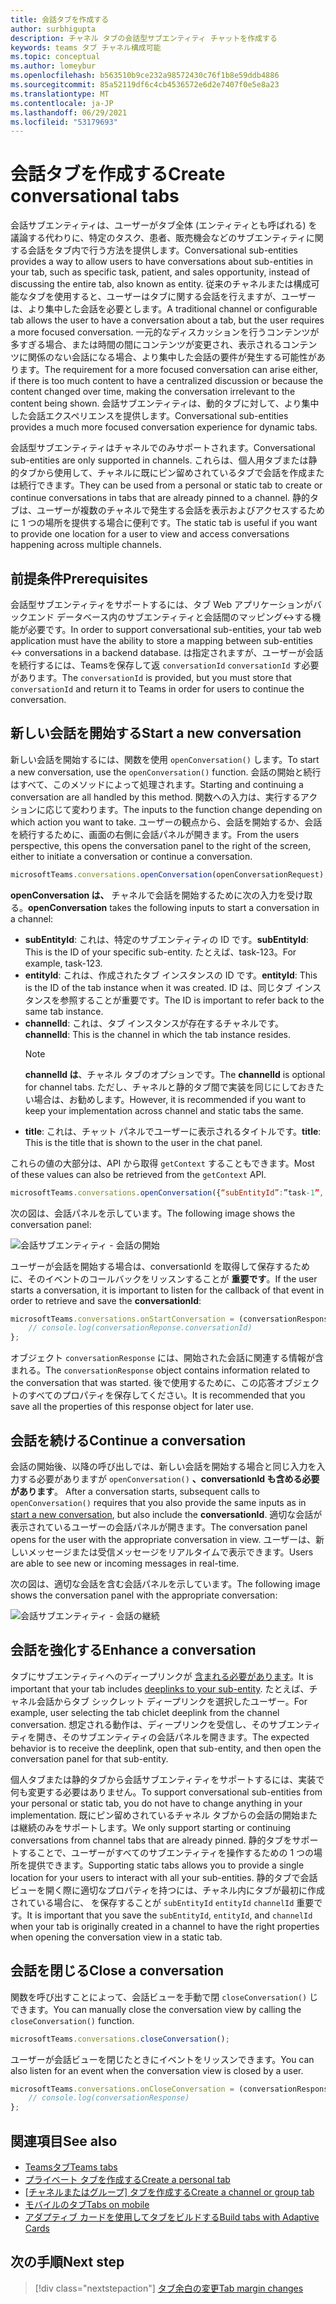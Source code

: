 ```yaml
---
title: 会話タブを作成する
author: surbhigupta
description: チャネル タブの会話型サブエンティティ チャットを作成する
keywords: teams タブ チャネル構成可能
ms.topic: conceptual
ms.author: lomeybur
ms.openlocfilehash: b563510b9ce232a98572430c76f1b8e59ddb4886
ms.sourcegitcommit: 85a52119df6c4cb4536572e6d2e7407f0e5e8a23
ms.translationtype: MT
ms.contentlocale: ja-JP
ms.lasthandoff: 06/29/2021
ms.locfileid: "53179693"
---
```

# <a name="create-conversational-tabs"></a><span data-ttu-id="6cb3a-104">会話タブを作成する</span><span class="sxs-lookup"><span data-stu-id="6cb3a-104">Create conversational tabs</span></span>

<span data-ttu-id="6cb3a-105">会話サブエンティティは、ユーザーがタブ全体 (エンティティとも呼ばれる) を議論する代わりに、特定のタスク、患者、販売機会などのサブエンティティに関する会話をタブ内で行う方法を提供します。</span><span class="sxs-lookup"><span data-stu-id="6cb3a-105">Conversational sub-entities provides a way to allow users to have conversations about sub-entities in your tab, such as specific task, patient, and sales opportunity, instead of discussing the entire tab, also known as entity.</span></span> <span data-ttu-id="6cb3a-106">従来のチャネルまたは構成可能なタブを使用すると、ユーザーはタブに関する会話を行えますが、ユーザーは、より集中した会話を必要とします。</span><span class="sxs-lookup"><span data-stu-id="6cb3a-106">A traditional channel or configurable tab allows the user to have a conversation about a tab, but the user requires a more focused conversation.</span></span> <span data-ttu-id="6cb3a-107">一元的なディスカッションを行うコンテンツが多すぎる場合、または時間の間にコンテンツが変更され、表示されるコンテンツに関係のない会話になる場合、より集中した会話の要件が発生する可能性があります。</span><span class="sxs-lookup"><span data-stu-id="6cb3a-107">The requirement for a more focused conversation can arise either, if there is too much content to have a centralized discussion or because the content changed over time, making the conversation irrelevant to the content being shown.</span></span> <span data-ttu-id="6cb3a-108">会話サブエンティティは、動的タブに対して、より集中した会話エクスペリエンスを提供します。</span><span class="sxs-lookup"><span data-stu-id="6cb3a-108">Conversational sub-entities provides a much more focused conversation experience for dynamic tabs.</span></span>

<span data-ttu-id="6cb3a-109">会話型サブエンティティはチャネルでのみサポートされます。</span><span class="sxs-lookup"><span data-stu-id="6cb3a-109">Conversational sub-entities are only supported in channels.</span></span> <span data-ttu-id="6cb3a-110">これらは、個人用タブまたは静的タブから使用して、チャネルに既にピン留めされているタブで会話を作成または続行できます。</span><span class="sxs-lookup"><span data-stu-id="6cb3a-110">They can be used from a personal or static tab to create or continue conversations in tabs that are already pinned to a channel.</span></span> <span data-ttu-id="6cb3a-111">静的タブは、ユーザーが複数のチャネルで発生する会話を表示およびアクセスするために 1 つの場所を提供する場合に便利です。</span><span class="sxs-lookup"><span data-stu-id="6cb3a-111">The static tab is useful if you want to provide one location for a user to view and access conversations happening across multiple channels.</span></span>

## <a name="prerequisites"></a><span data-ttu-id="6cb3a-112">前提条件</span><span class="sxs-lookup"><span data-stu-id="6cb3a-112">Prerequisites</span></span>

<span data-ttu-id="6cb3a-113">会話型サブエンティティをサポートするには、タブ Web アプリケーションがバックエンド データベース内のサブエンティティと会話間のマッピング↔する機能が必要です。</span><span class="sxs-lookup"><span data-stu-id="6cb3a-113">In order to support conversational sub-entities, your tab web application must have the ability to store a mapping between sub-entities ↔ conversations in a backend database.</span></span> <span data-ttu-id="6cb3a-114">は指定されますが、ユーザーが会話を続行するには、Teamsを保存して返 `conversationId` `conversationId` す必要があります。</span><span class="sxs-lookup"><span data-stu-id="6cb3a-114">The `conversationId` is provided, but you must store that `conversationId` and return it to Teams in order for users to continue the conversation.</span></span>

## <a name="start-a-new-conversation"></a><span data-ttu-id="6cb3a-115">新しい会話を開始する</span><span class="sxs-lookup"><span data-stu-id="6cb3a-115">Start a new conversation</span></span>

<span data-ttu-id="6cb3a-116">新しい会話を開始するには、関数を使用 `openConversation()` します。</span><span class="sxs-lookup"><span data-stu-id="6cb3a-116">To start a new conversation, use the `openConversation()` function.</span></span> <span data-ttu-id="6cb3a-117">会話の開始と続行はすべて、このメソッドによって処理されます。</span><span class="sxs-lookup"><span data-stu-id="6cb3a-117">Starting and continuing a conversation are all handled by this method.</span></span> <span data-ttu-id="6cb3a-118">関数への入力は、実行するアクションに応じて変わります。</span><span class="sxs-lookup"><span data-stu-id="6cb3a-118">The inputs to the function change depending on which action you want to take.</span></span> <span data-ttu-id="6cb3a-119">ユーザーの観点から、会話を開始するか、会話を続行するために、画面の右側に会話パネルが開きます。</span><span class="sxs-lookup"><span data-stu-id="6cb3a-119">From the users perspective, this opens the conversation panel to the right of the screen, either to initiate a conversation or continue a conversation.</span></span>

``` javascript
microsoftTeams.conversations.openConversation(openConversationRequest);
```

<span data-ttu-id="6cb3a-120">**openConversation は、** チャネルで会話を開始するために次の入力を受け取る。</span><span class="sxs-lookup"><span data-stu-id="6cb3a-120">**openConversation** takes the following inputs to start a conversation in a channel:</span></span>

* <span data-ttu-id="6cb3a-121">**subEntityId**: これは、特定のサブエンティティの ID です。</span><span class="sxs-lookup"><span data-stu-id="6cb3a-121">**subEntityId**: This is the ID of your specific sub-entity.</span></span> <span data-ttu-id="6cb3a-122">たとえば、task-123。</span><span class="sxs-lookup"><span data-stu-id="6cb3a-122">For example, task-123.</span></span>
* <span data-ttu-id="6cb3a-123">**entityId**: これは、作成されたタブ インスタンスの ID です。</span><span class="sxs-lookup"><span data-stu-id="6cb3a-123">**entityId**: This is the ID of the tab instance when it was created.</span></span> <span data-ttu-id="6cb3a-124">ID は、同じタブ インスタンスを参照することが重要です。</span><span class="sxs-lookup"><span data-stu-id="6cb3a-124">The ID is important to refer back to the same tab instance.</span></span>
* <span data-ttu-id="6cb3a-125">**channelId**: これは、タブ インスタンスが存在するチャネルです。</span><span class="sxs-lookup"><span data-stu-id="6cb3a-125">**channelId**: This is the channel in which the tab instance resides.</span></span>
   > [!NOTE]
   > <span data-ttu-id="6cb3a-126">**channelId は**、チャネル タブのオプションです。</span><span class="sxs-lookup"><span data-stu-id="6cb3a-126">The **channelId** is optional for channel tabs.</span></span> <span data-ttu-id="6cb3a-127">ただし、チャネルと静的タブ間で実装を同じにしておきたい場合は、お勧めします。</span><span class="sxs-lookup"><span data-stu-id="6cb3a-127">However, it is recommended if you want to keep your implementation across channel and static tabs the same.</span></span>
* <span data-ttu-id="6cb3a-128">**title**: これは、チャット パネルでユーザーに表示されるタイトルです。</span><span class="sxs-lookup"><span data-stu-id="6cb3a-128">**title**: This is the title that is shown to the user in the chat panel.</span></span>

<span data-ttu-id="6cb3a-129">これらの値の大部分は、API から取得 `getContext` することもできます。</span><span class="sxs-lookup"><span data-stu-id="6cb3a-129">Most of these values can also be retrieved from the `getContext` API.</span></span>

```javascript
microsoftTeams.conversations.openConversation({“subEntityId”:”task-1”, “entityId”: “tabInstanceId-1”, “channelId”: ”19:baa6e71f65b948d189bf5c892baa8e5a@thread.skype”, “title”: "Task Title”});
```

<span data-ttu-id="6cb3a-130">次の図は、会話パネルを示しています。</span><span class="sxs-lookup"><span data-stu-id="6cb3a-130">The following image shows the conversation panel:</span></span>

![会話サブエンティティ - 会話の開始](~/assets/images/tabs/conversational-subentities/start-conversation.png)

<span data-ttu-id="6cb3a-132">ユーザーが会話を開始する場合は、conversationId を取得して保存するために、そのイベントのコールバックをリッスンすることが **重要です**。</span><span class="sxs-lookup"><span data-stu-id="6cb3a-132">If the user starts a conversation, it is important to listen for the callback of that event in order to retrieve and save the **conversationId**:</span></span>

```javascript
microsoftTeams.conversations.onStartConversation = (conversationResponse) => {
    // console.log(conversationReponse.conversationId)
};
```

<span data-ttu-id="6cb3a-133">オブジェクト `conversationResponse` には、開始された会話に関連する情報が含まれる。</span><span class="sxs-lookup"><span data-stu-id="6cb3a-133">The `conversationResponse` object contains information related to the conversation that was started.</span></span> <span data-ttu-id="6cb3a-134">後で使用するために、この応答オブジェクトのすべてのプロパティを保存してください。</span><span class="sxs-lookup"><span data-stu-id="6cb3a-134">It is recommended that you save all the properties of this response object for later use.</span></span>

## <a name="continue-a-conversation"></a><span data-ttu-id="6cb3a-135">会話を続ける</span><span class="sxs-lookup"><span data-stu-id="6cb3a-135">Continue a conversation</span></span>

<span data-ttu-id="6cb3a-136">会話の開始後、以降の呼び出しでは、新しい会話を開始する場合と同じ入力を入力する必要がありますが `openConversation()` **、conversationId も含める必要があります**。 [](#start-a-new-conversation)</span><span class="sxs-lookup"><span data-stu-id="6cb3a-136">After a conversation starts, subsequent calls to `openConversation()` requires that you also provide the same inputs as in [start a new conversation](#start-a-new-conversation), but also include the **conversationId**.</span></span> <span data-ttu-id="6cb3a-137">適切な会話が表示されているユーザーの会話パネルが開きます。</span><span class="sxs-lookup"><span data-stu-id="6cb3a-137">The conversation panel opens for the user with the appropriate conversation in view.</span></span> <span data-ttu-id="6cb3a-138">ユーザーは、新しいメッセージまたは受信メッセージをリアルタイムで表示できます。</span><span class="sxs-lookup"><span data-stu-id="6cb3a-138">Users are able to see new or incoming messages in real-time.</span></span>

<span data-ttu-id="6cb3a-139">次の図は、適切な会話を含む会話パネルを示しています。</span><span class="sxs-lookup"><span data-stu-id="6cb3a-139">The following image shows the conversation panel with the appropriate conversation:</span></span>

![会話サブエンティティ - 会話の継続](~/assets/images/tabs/conversational-subentities/continue-conversation.png)

## <a name="enhance-a-conversation"></a><span data-ttu-id="6cb3a-141">会話を強化する</span><span class="sxs-lookup"><span data-stu-id="6cb3a-141">Enhance a conversation</span></span>

<span data-ttu-id="6cb3a-142">タブにサブエンティティへのディープリンクが [含まれる必要があります](~/concepts/build-and-test/deep-links.md)。</span><span class="sxs-lookup"><span data-stu-id="6cb3a-142">It is important that your tab includes [deeplinks to your sub-entity](~/concepts/build-and-test/deep-links.md).</span></span> <span data-ttu-id="6cb3a-143">たとえば、チャネル会話からタブ シックレット ディープリンクを選択したユーザー。</span><span class="sxs-lookup"><span data-stu-id="6cb3a-143">For example, user selecting the tab chiclet deeplink from the channel conversation.</span></span> <span data-ttu-id="6cb3a-144">想定される動作は、ディープリンクを受信し、そのサブエンティティを開き、そのサブエンティティの会話パネルを開きます。</span><span class="sxs-lookup"><span data-stu-id="6cb3a-144">The expected behavior is to receive the deeplink, open that sub-entity, and then open the conversation panel for that sub-entity.</span></span>

<span data-ttu-id="6cb3a-145">個人タブまたは静的タブから会話サブエンティティをサポートするには、実装で何も変更する必要はありません。</span><span class="sxs-lookup"><span data-stu-id="6cb3a-145">To support conversational sub-entities from your personal or static tab, you do not have to change anything in your implementation.</span></span> <span data-ttu-id="6cb3a-146">既にピン留めされているチャネル タブからの会話の開始または継続のみをサポートします。</span><span class="sxs-lookup"><span data-stu-id="6cb3a-146">We only support starting or continuing conversations from channel tabs that are already pinned.</span></span> <span data-ttu-id="6cb3a-147">静的タブをサポートすることで、ユーザーがすべてのサブエンティティを操作するための 1 つの場所を提供できます。</span><span class="sxs-lookup"><span data-stu-id="6cb3a-147">Supporting static tabs allows you to provide a single location for your users to interact with all your sub-entities.</span></span> <span data-ttu-id="6cb3a-148">静的タブで会話ビューを開く際に適切なプロパティを持つには、チャネル内にタブが最初に作成されている場合に、 を保存することが `subEntityId` `entityId` `channelId` 重要です。</span><span class="sxs-lookup"><span data-stu-id="6cb3a-148">It is important that you save the `subEntityId`, `entityId`, and `channelId` when your tab is originally created in a channel to have the right properties when opening the conversation view in a static tab.</span></span>

## <a name="close-a-conversation"></a><span data-ttu-id="6cb3a-149">会話を閉じる</span><span class="sxs-lookup"><span data-stu-id="6cb3a-149">Close a conversation</span></span>

<span data-ttu-id="6cb3a-150">関数を呼び出すことによって、会話ビューを手動で閉 `closeConversation()` じできます。</span><span class="sxs-lookup"><span data-stu-id="6cb3a-150">You can manually close the conversation view by calling the `closeConversation()` function.</span></span>

```javascript
microsoftTeams.conversations.closeConversation();
```

<span data-ttu-id="6cb3a-151">ユーザーが会話ビューを閉じたときにイベントをリッスンできます。</span><span class="sxs-lookup"><span data-stu-id="6cb3a-151">You can also listen for an event when the conversation view is closed by a user.</span></span>

```javascript
microsoftTeams.conversations.onCloseConversation = (conversationResponse) => {
    // console.log(conversationResponse)
};
```

## <a name="see-also"></a><span data-ttu-id="6cb3a-152">関連項目</span><span class="sxs-lookup"><span data-stu-id="6cb3a-152">See also</span></span>

* [<span data-ttu-id="6cb3a-153">Teamsタブ</span><span class="sxs-lookup"><span data-stu-id="6cb3a-153">Teams tabs</span></span>](~/tabs/what-are-tabs.md)
* [<span data-ttu-id="6cb3a-154">プライベート タブを作成する</span><span class="sxs-lookup"><span data-stu-id="6cb3a-154">Create a personal tab</span></span>](~/tabs/how-to/create-personal-tab.md)
* <span data-ttu-id="6cb3a-155">[[チャネルまたはグループ] タブを作成する](~/tabs/how-to/create-channel-group-tab.md)</span><span class="sxs-lookup"><span data-stu-id="6cb3a-155">[Create a channel or group tab](~/tabs/how-to/create-channel-group-tab.md)</span></span>
* [<span data-ttu-id="6cb3a-156">モバイルのタブ</span><span class="sxs-lookup"><span data-stu-id="6cb3a-156">Tabs on mobile</span></span>](~/tabs/design/tabs-mobile.md)
* [<span data-ttu-id="6cb3a-157">アダプティブ カードを使用してタブをビルドする</span><span class="sxs-lookup"><span data-stu-id="6cb3a-157">Build tabs with Adaptive Cards</span></span>](~/tabs/how-to/build-adaptive-card-tabs.md)

## <a name="next-step"></a><span data-ttu-id="6cb3a-158">次の手順</span><span class="sxs-lookup"><span data-stu-id="6cb3a-158">Next step</span></span>

> [!div class="nextstepaction"]
> [<span data-ttu-id="6cb3a-159">タブ余白の変更</span><span class="sxs-lookup"><span data-stu-id="6cb3a-159">Tab margin changes</span></span>](~/resources/removing-tab-margins.md)